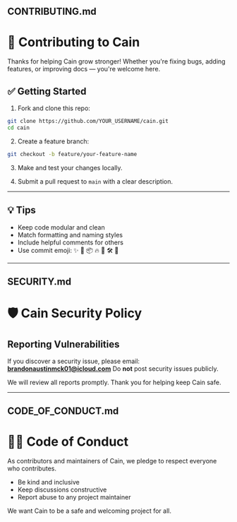 ## CONTRIBUTING.md

# 🤝 Contributing to Cain

Thanks for helping Cain grow stronger! Whether you're fixing bugs, adding features, or improving docs — you're welcome here.

## ✅ Getting Started

1. Fork and clone this repo:

```bash
git clone https://github.com/YOUR_USERNAME/cain.git
cd cain
```

2. Create a feature branch:

```bash
git checkout -b feature/your-feature-name
```

3. Make and test your changes locally.

4. Submit a pull request to `main` with a clear description.

---

## 💡 Tips

* Keep code modular and clean
* Match formatting and naming styles
* Include helpful comments for others
* Use commit emoji: ✨ 🐛 📦 🔥 🧪 🛠️ 🧹

---

## SECURITY.md

# 🛡️ Cain Security Policy

## Reporting Vulnerabilities

If you discover a security issue, please email: **[brandonaustinmck01@icloud.com](mailto:brandonaustinmck01@icloud.com)**
Do **not** post security issues publicly.

We will review all reports promptly. Thank you for helping keep Cain safe.

---

## CODE\_OF\_CONDUCT.md

# 🧑‍⚖️ Code of Conduct

As contributors and maintainers of Cain, we pledge to respect everyone who contributes.

* Be kind and inclusive
* Keep discussions constructive
* Report abuse to any project maintainer

We want Cain to be a safe and welcoming project for all.

